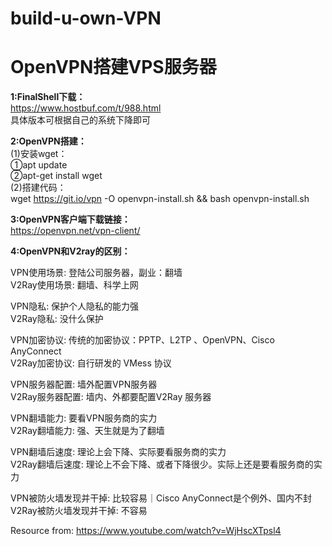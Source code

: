 # build-u-own-VPN

<h1>OpenVPN搭建VPS服务器</h1>

**1:FinalShell下载：** <br>
https://www.hostbuf.com/t/988.html<br>
具体版本可根据自己的系统下降即可

**2:OpenVPN搭建：**<br>
 (1)安装wget： <br>
   ①apt update<br>
   ②apt-get install wget<br>
 (2)搭建代码： <br>
   wget https://git.io/vpn -O openvpn-install.sh && bash openvpn-install.sh
 
**3:OpenVPN客户端下载链接：**<br>
https://openvpn.net/vpn-client/

**4:OpenVPN和V2ray的区别：**<br>

VPN使用场景:              登陆公司服务器，副业：翻墙<br>
V2Ray使用场景:            翻墙、科学上网<br>

VPN隐私:                  保护个人隐私的能力强<br>
V2Ray隐私:                没什么保护<br>

VPN加密协议:              传统的加密协议：PPTP、L2TP 、OpenVPN、Cisco AnyConnect<br>
V2Ray加密协议:            自行研发的 VMess 协议<br>

VPN服务器配置:            墙外配置VPN服务器<br>
V2Ray服务器配置:          墙内、外都要配置V2Ray 服务器<br>

VPN翻墙能力:              要看VPN服务商的实力<br>
V2Ray翻墙能力:            强、天生就是为了翻墙<br>

VPN翻墙后速度:            理论上会下降、实际要看服务商的实力<br>
V2Ray翻墙后速度:          理论上不会下降、或者下降很少。实际上还是要看服务商的实力<br>

VPN被防火墙发现并干掉:    比较容易｜Cisco AnyConnect是个例外、国内不封<br>
V2Ray被防火墙发现并干掉:  不容易<br>

Resource from: https://www.youtube.com/watch?v=WjHscXTpsl4
